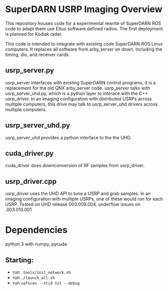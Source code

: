 <!---
*BOLD*
1. List
2. Second List
- unordered list
[Inline Link](www.github.com/loxodes)
```python
print('hello')
```
-->

# SuperDARN USRP Imaging Overview
This repository houses code for a experimental rewrite of SuperDARN ROS code to adapt them use Ettus software defined radios.
The first deployment is planned for Kodiak radar.

This code is intended to integrate with existing code SuperDARN ROS Linux computers.
It replaces all software from arby\_server on down, including the timing, dio, and receiver cards.

## usrp\_server.py
usrp\_server interfaces with existing SuperDARN control programs, it is a replacement for the old QNX arby\_server code. 
usrp\_server talks with usrp\_server\_uhd.py, which is a python layer to interace with the C++ usrp\_driver.
In an imaging configuration with distributed USRPs across multiple  computers, this drive may talk to usrp\_server\_uhd drivers across multiple computers.

## usrp\_server\_uhd.py
usrp\_server\_uhd provides a python interface to the the UHD.

## cuda\_driver.py
cuda\_driver does downconversion of RF samples from usrp\_driver. 

## usrp\_driver.cpp
usrp\_driver uses the UHD API to tune a USRP and grab samples. 
In an imaging configuration with multiple USRPs, one of these would run for each USRP. 
Tested on UHD release 003.009.004, underflow issues on .003.010.001

# Dependencies
python 3 with numpy, pycuda

## Starting:
- run `.tools/init_network.sh`
- run `./launch_all.sh`
- run `uafscan --stid tst --debug`

